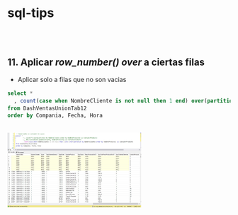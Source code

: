 # sql-tips

<br />
<br />

## 11. Aplicar ***row_number() over*** a ciertas filas

- Aplicar solo a filas que no son vacias

```sql
select *
  , count(case when NombreCliente is not null then 1 end) over(partition by NombreCliente order by NombreProducto) as ContadorProducto
from DashVentasUnionTab12
order by Compania, Fecha, Hora
```
<br />

<img src="/img/img11.jpg" width=60% height=60%>

